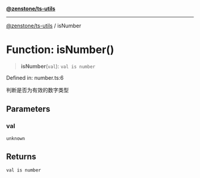 [**@zenstone/ts-utils**](../README.md)

***

[@zenstone/ts-utils](../globals.md) / isNumber

# Function: isNumber()

> **isNumber**(`val`): `val is number`

Defined in: number.ts:6

判断是否为有效的数字类型

## Parameters

### val

`unknown`

## Returns

`val is number`
